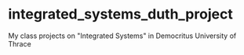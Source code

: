 # integrated_systems_duth_project
My class projects on "Integrated Systems" in Democritus University of Thrace
